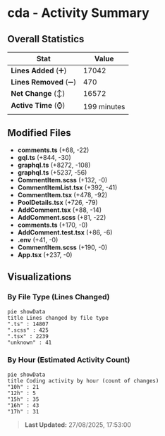 # cda - Activity Summary 

## Overall Statistics

| Stat                   | Value                                                             |
| ---------------------- | ----------------------------------------------------------------- |
| **Lines Added** (➕)   | 17042                                          |
| **Lines Removed** (➖) | 470                                        |
| **Net Change** (↕)    | 16572                |
| **Active Time** (⌚)   | 199 minutes |


## Modified Files
- **comments.ts** (+68, -22)
- **gql.ts** (+844, -30)
- **graphql.ts** (+8272, -108)
- **graphql.ts** (+5237, -56)
- **CommentItem.scss** (+132, -0)
- **CommentItemList.tsx** (+392, -41)
- **CommentItem.tsx** (+478, -92)
- **PoolDetails.tsx** (+726, -79)
- **AddComment.tsx** (+88, -14)
- **AddComment.scss** (+81, -22)
- **comments.ts** (+170, -0)
- **AddComment.test.tsx** (+86, -6)
- **.env** (+41, -0)
- **CommentItem.scss** (+190, -0)
- **App.tsx** (+237, -0)

## Visualizations

### By File Type (Lines Changed)

```mermaid
pie showData
title Lines changed by file type
".ts" : 14807
".scss" : 425
".tsx" : 2239
"unknown" : 41
```

### By Hour (Estimated Activity Count)

```mermaid
pie showData
title Coding activity by hour (count of changes)
"10h" : 21
"12h" : 5
"15h" : 35
"16h" : 43
"17h" : 31
```


> **Last Updated:** 27/08/2025, 17:53:00